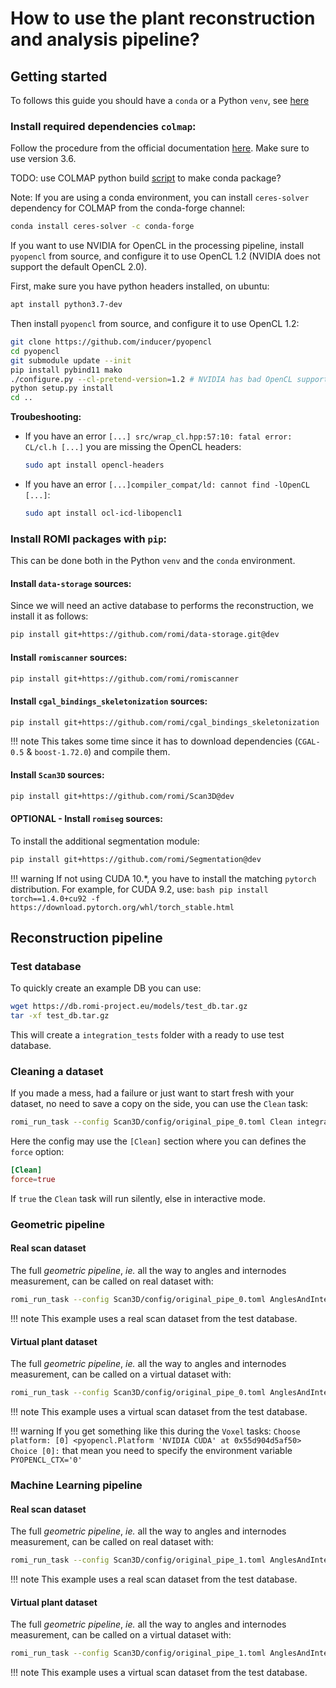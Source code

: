 How to use the plant reconstruction and analysis pipeline?
=======

## Getting started

To follows this guide you should have a `conda` or a Python `venv`, see [here](/Scanner/how-to/#how-to-install-romi-packages)

### Install required dependencies `colmap`:
Follow the procedure from the official documentation [here](https://colmap.github.io/install.html#).
Make sure to use version 3.6.

TODO: use COLMAP python build [script](https://colmap.github.io/install.html#build-script) to make conda package?

Note: If you are using a conda environment, you can install `ceres-solver` dependency for COLMAP from the conda-forge channel:
```bash
conda install ceres-solver -c conda-forge
```

If you want to use NVIDIA for OpenCL in the processing pipeline, install `pyopencl` from source, and configure it to use OpenCL 1.2 (NVIDIA does not support the default OpenCL 2.0).

First, make sure you have python headers installed, on ubuntu:
```bash
apt install python3.7-dev
```

Then install `pyopencl` from source, and configure it to use OpenCL 1.2:
```bash
git clone https://github.com/inducer/pyopencl
cd pyopencl
git submodule update --init
pip install pybind11 mako
./configure.py --cl-pretend-version=1.2 # NVIDIA has bad OpenCL support and only provides OpenCL 1.2
python setup.py install
cd ..
```

**Troubeshooting:**

 - If you have an error `[...] src/wrap_cl.hpp:57:10: fatal error: CL/cl.h [...]` you are missing the OpenCL headers: 
     ```bash
     sudo apt install opencl-headers
     ```
 - If you have an error `[...]compiler_compat/ld: cannot find -lOpenCL [...]`:
      ```bash
     sudo apt install ocl-icd-libopencl1
     ```


### Install ROMI packages with `pip`:
This can be done both in the Python `venv` and the `conda` environment. 

#### Install `data-storage` sources:
Since we will need an active database to performs the reconstruction, we install it as follows:
```bash
pip install git+https://github.com/romi/data-storage.git@dev
```

#### Install `romiscanner` sources:
```bash
pip install git+https://github.com/romi/romiscanner
```

#### Install `cgal_bindings_skeletonization` sources:
```bash
pip install git+https://github.com/romi/cgal_bindings_skeletonization
```

!!! note
    This takes some time since it has to download dependencies (`CGAL-0.5` & `boost-1.72.0`) and compile them.

#### Install `Scan3D` sources:
```bash
pip install git+https://github.com/romi/Scan3D@dev
```

#### OPTIONAL - Install `romiseg` sources:
To install the additional segmentation module:
```bash
pip install git+https://github.com/romi/Segmentation@dev
```
!!! warning
    If not using CUDA 10.*, you have to install the matching `pytorch` distribution.
    For example, for CUDA 9.2, use:
    ```bash
    pip install torch==1.4.0+cu92 -f https://download.pytorch.org/whl/torch_stable.html
    ```

## Reconstruction pipeline

### Test database
To quickly create an example DB you can use:
```bash
wget https://db.romi-project.eu/models/test_db.tar.gz
tar -xf test_db.tar.gz
```
This will create a `integration_tests` folder with a ready to use test database. 


### Cleaning a dataset
If you made a mess, had a failure or just want to start fresh with your dataset, no need to save a copy on the side, you can use the `Clean` task:
```bash
romi_run_task --config Scan3D/config/original_pipe_0.toml Clean integration_tests/2019-02-01_10-56-33 --local-scheduler
``` 
Here the config may use the `[Clean]` section where you can defines the `force` option:
```toml
[Clean]
force=true
```
If `true` the `Clean` task will run silently, else in interactive mode.


### Geometric pipeline

#### Real scan dataset
The full *geometric pipeline*, _ie._ all the way to angles and internodes measurement, can be called on real dataset with:
```bash
romi_run_task --config Scan3D/config/original_pipe_0.toml AnglesAndInternodes integration_tests/2019-02-01_10-56-33 --local-scheduler
```

!!! note
    This example uses a real scan dataset from the test database.

#### Virtual plant dataset
The full *geometric pipeline*, _ie._ all the way to angles and internodes measurement, can be called on a virtual dataset with:
```bash
romi_run_task --config Scan3D/config/original_pipe_0.toml AnglesAndInternodes integration_tests/arabidopsis_26 --local-scheduler
```

!!! note
    This example uses a virtual scan dataset from the test database.

!!! warning
    If you get something like this during the `Voxel` tasks:
    ```
    Choose platform:
    [0] <pyopencl.Platform 'NVIDIA CUDA' at 0x55d904d5af50>
    Choice [0]:
    ```
    that mean you need to specify the environment variable `PYOPENCL_CTX='0'`

### Machine Learning pipeline

#### Real scan dataset
The full *geometric pipeline*, _ie._ all the way to angles and internodes measurement, can be called on real dataset with:
```bash
romi_run_task --config Scan3D/config/original_pipe_1.toml AnglesAndInternodes integration_tests/2019-02-01_10-56-33 --local-scheduler
```

!!! note
    This example uses a real scan dataset from the test database.

#### Virtual plant dataset
The full *geometric pipeline*, _ie._ all the way to angles and internodes measurement, can be called on a virtual dataset with:
```bash
romi_run_task --config Scan3D/config/original_pipe_1.toml AnglesAndInternodes integration_tests/arabidopsis_26 --local-scheduler
```

!!! note
    This example uses a virtual scan dataset from the test database.
